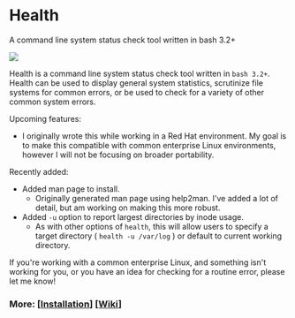 # Health
<p align="left">A command line system status check tool written in bash 3.2+</p>

<p align="left">
<a href="./LICENSE.md"><img src="https://img.shields.io/github/license/zpiatt/health"></a>
</p>

Health is a command line system status check tool written in `bash 3.2+`. Health can be used to display general system statistics, scrutinize file systems for common errors, or be used to check for a variety of other common system errors.

Upcoming features:
  - I originally wrote this while working in a Red Hat environment. My goal is to make this compatible with common enterprise Linux environments, however I will not be focusing on broader portability.

Recently added:
  - Added man page to install.
    - Originally generated man page using help2man. I've added a lot of detail, but am working on making this more robust.
  - Added `-u` option to report largest directories by inode usage.
    - As with other options of `health`, this will allow users to specify a target directory ( `health -u /var/log` ) or default to current working directory.

If you're working with a common enterprise Linux, and something isn't working for you, or you have an idea for checking for a routine error, please let me know!

### More: \[[Installation](https://github.com/zpiatt/health/wiki/Installation)\] \[[Wiki](https://github.com/zpiatt/health/wiki)\]
